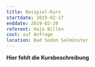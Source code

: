 ```yaml
---
title: Beispiel-Kurs
startdate: 2019-02-17
enddate: 2019-02-20
referent: Hajo Billen
cost: auf Anfrage
location: Bad Soden Salmünster
---
```


**Hier fehlt die Kursbeschreibung**